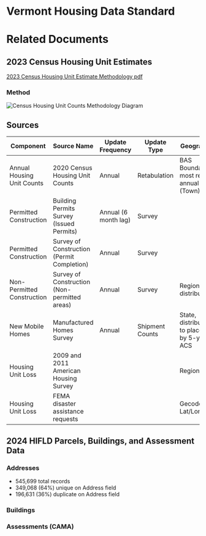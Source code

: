 # Vermont Housing Data Standard

# Related Documents

## 2023 Census Housing Unit Estimates
[2023 Census Housing Unit Estimate Methodology pdf](https://www2.census.gov/programs-surveys/popest/technical-documentation/methodology/2020-2023/2023-hu-meth.pdf)

### Method

![Census Housing Unit Counts Methodology Diagram](https://github.com/user-attachments/assets/3fb19eaa-821c-4fed-a3f2-33bb1fb1c1fb)

## Sources

| Component                  | Source Name                                  | Update Frequency     | Update Type     | Geography                                 |
|----------------------------|----------------------------------------------|----------------------|-----------------|-------------------------------------------|
| Annual Housing Unit Counts | 2020 Census Housing Unit Counts              | Annual               | Retabulation    | BAS Boundaries, most recent annual (Town) |
| Permitted Construction     | Building Permits Survey (Issued Permits)     | Annual (6 month lag) | Survey          |                                           |
| Permitted Construction     | Survey of Construction (Permit Completion)   | Annual               | Survey          |                                           |
| Non-Permitted Construction | Survey of Construction (Non-permitted areas) | Annual               | Survey          | Regional, distributed                     |
| New Mobile Homes           | Manufactured Homes Survey                    | Annual               | Shipment Counts | State, distributed to places by 5-yr ACS  |
| Housing Unit Loss          | 2009 and 2011 American Housing Survey        |                      |                 | Regional                                  |
| Housing Unit Loss          | FEMA disaster assistance requests            |                      |                 | Gecoded Lat/Lon                           |

## 2024 HIFLD Parcels, Buildings, and Assessment Data

### Addresses

- 545,699 total records
- 349,068 (64%) unique on Address field
- 196,631 (36%) duplicate on Address field

### Buildings

### Assessments (CAMA)

